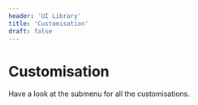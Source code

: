 ```yaml
---
header: 'UI Library'
title: 'Customisation'
draft: false
---
```


# Customisation

Have a look at the submenu for all the customisations.
